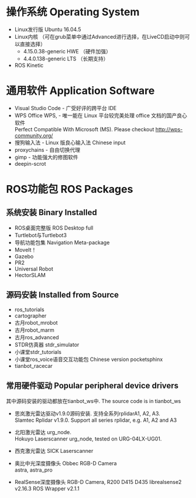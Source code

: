 # 操作系统 Operating System
- Linux发行版 Ubuntu 16.04.5
- Linux内核 （可在grub菜单中通过Advanced进行选择，在LiveCD启动中则可以直接选择）
  - 4.15.0.38-generic HWE （硬件加强）
  - 4.4.0.138-generic LTS （长期支持）
- ROS Kinetic

# 通用软件 Application Software
- Visual Studio Code - 广受好评的跨平台 IDE  
- WPS Office WPS, - 唯一能在 Linux 平台较完美处理 office 文档的国产良心软件   
  Perfect Compatible With Microsoft (MS). Please checkout http://wps-community.org/
- 搜狗输入法 - Linux 版良心输入法  Chinese input
- proxychains - 自由切换代理  
- gimp - 功能强大的修图软件
- deepin-scrot  


# ROS功能包 ROS Packages
## 系统安装 Binary Installed
- ROS桌面完整版 ROS Desktop full
- Turtlebot与Turtlebot3
- 导航功能包集  Navigation Meta-package
- MoveIt！
- Gazebo
- PR2
- Universal Robot
- HectorSLAM

## 源码安装 Installed from Source
- ros_tutorials
- cartographer
- 古月robot_mrobot
- 古月robot_marm
- 古月ros_advanced
- STDR仿真器 stdr_simulator
- 小课堂stdr_tutorials
- 小课堂ros_voice语音交互功能包 Chinese version pocketsphinx
- tianbot_racecar  

## 常用硬件驱动  Popular peripheral device drivers
其中源码安装的驱动都放在tianbot_ws中. The source code is in tianbot_ws 
- 思岚激光雷达驱动v1.9.0源码安装. 支持全系列rplidarA1, A2, A3.  
Slamtec Rplidar v1.9.0. Support all series rplidar, e.g. A1, A2 and A3
- 北阳激光雷达 urg_node.   
Hokuyo Laserscanner urg_node, tested on URG-04LX-UG01.  

- 西克激光雷达 SICK Laserscanner  

- 奥比中光深度摄像头 Obbec RGB-D Camera  
astra, astra_pro  

- RealSense深度摄像头 RGB-D Camera, R200 D415 D435
librealsense2 v2.16.3
ROS Wrapper v2.1.1
